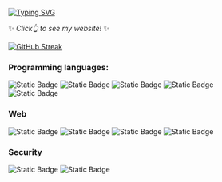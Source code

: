 <a href="https://zhang-leis-soul-script.gitbook.io/doc"><img src="https://readme-typing-svg.demolab.com?font=Fira+Code&pause=1000&color=6DDCCF&background=FF52BC00&width=610&lines=Learn+all+the+things+about+web3+,+security+and+AI." alt="Typing SVG" />
</a>

✨ *Click👆 to see my website!* ✨

[![GitHub Streak](https://streak-stats.demolab.com/?user=descartes100&theme=tokyonight)](https://git.io/streak-stats)

### Programming languages:
![Static Badge](https://img.shields.io/badge/Solidity-brown?logo=solidity&logoColor=brown&labelColor=white)
![Static Badge](https://img.shields.io/badge/Python-blue?logo=python&labelColor=white)
![Static Badge](https://img.shields.io/badge/Javascript-yellow?logo=javascript&logoColor=yellow&labelColor=white)
![Static Badge](https://img.shields.io/badge/Rust-black?logo=rust&logoColor=black&labelColor=white)
![Static Badge](https://img.shields.io/badge/Typescript-%23007acc?logo=typescript&logoColor=%23007acc&labelColor=white)

### Web
![Static Badge](https://img.shields.io/badge/mongoDB-darkgreen?logo=mongodb&logoColor=darkgreen&labelColor=white)
![Static Badge](https://img.shields.io/badge/Next.js-black?logo=nextdotjs&logoColor=black&labelColor=white)
![Static Badge](https://img.shields.io/badge/React-blue?logo=react&logoColor=blue&labelColor=white)
![Static Badge](https://img.shields.io/badge/TailwindCSS-green?logo=tailwindcss&logoColor=green&labelColor=white)


### Security
![Static Badge](https://img.shields.io/badge/BurpSuite-orange?logo=burpsuite&logoColor=orange&labelColor=white)
![Static Badge](https://img.shields.io/badge/Interactive%20Disassembler-purple?logoColor=purple)



<!--
**descartes100/descartes100** is a ✨ _special_ ✨ repository because its `README.md` (this file) appears on your GitHub profile.

Here are some ideas to get you started:

- 🔭 I’m currently working on ...
- 🌱 I’m currently learning ...
- 👯 I’m looking to collaborate on ...
- 🤔 I’m looking for help with ...
- 💬 Ask me about ...
- 📫 How to reach me: ...
- 😄 Pronouns: ...
- ⚡ Fun fact: ...
-->
